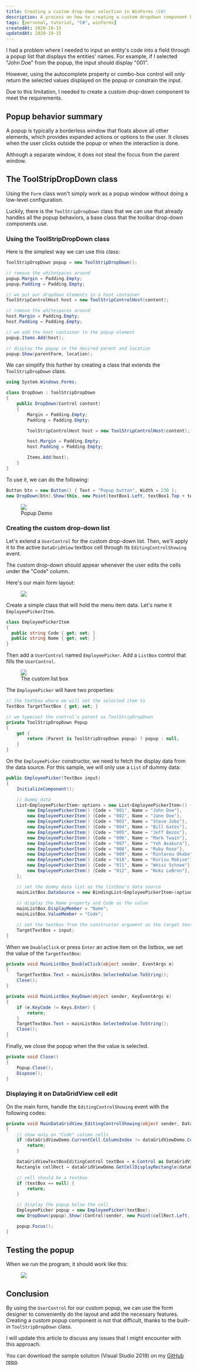 ```yaml
---
title: Creating a custom drop-down selection in WinForms (C#)
description: A process on how to creating a custom dropdown component based on the UserControl for arbitrary value inputs and attaching it to a datagrid view. 
tags: [personal, tutorial, "C#", winforms]
createdAt: 2020-10-15
updatedAt: 2020-10-15
---
```


I had a problem where I needed to input an entity's code into a field through a popup list that displays the entities' names. For example, if I selected "John Doe" from the popup, the input should display "001".

However, using the autocomplete property or combo-box control will only return the selected values displayed on the popup or constrain the input.

Due to this limitation, I needed to create a custom drop-down component to meet the requirements.

## Popup behavior summary

A popup is typically a borderless window that floats above all other elements, which provides expanded actions or options to the user. It closes when the user clicks outside the popup or when the interaction is done.

Although a separate window, it does not steal the focus from the parent window.

## The ToolStripDropDown class

Using the `Form` class won't simply work as a popup window without doing a low-level configuration.

Luckily, there is the `ToolStripDropDown` class that we can use that already handles all the popup behaviors, a base class that the toolbar drop-down components use.

### Using the ToolStripDropDown class

Here is the simplest way we can use this class:

```cs
ToolStripDropDown popup = new ToolStripDropDown();

// remove the whitespaces around
popup.Margin = Padding.Empty;
popup.Padding = Padding.Empty;

// we put our dropdown elements in a host container
ToolStripControlHost host = new ToolStripControlHost(content);

// remove the whitespaces around
host.Margin = Padding.Empty;
host.Padding = Padding.Empty;

// we add the host container to the popup element
popup.Items.Add(host);

// display the popup in the desired parent and location
popup.Show(parentForm, location);
```

We can simplify this further by creating a class that extends the `ToolStripDropDown` class.

```cs
using System.Windows.Forms;

class DropDown : ToolStripDropDown
{
    public DropDown(Control content)
    {
        Margin = Padding.Empty;
        Padding = Padding.Empty;

        ToolStripControlHost host = new ToolStripControlHost(content);

        host.Margin = Padding.Empty;
        host.Padding = Padding.Empty;

        Items.Add(host);
    }
}
```

To use it, we can do the following:

```cs
Button btn = new Button() { Text = "Popup button", Width = 230 };
new DropDown(btn).Show(this, new Point(textBox1.Left, textBox1.Top + textBox1.Height));
```

<figure>
  <a href="/media/winforms-custom-dropdown-01.gif" target="_blank">
    <img src="/media/winforms-custom-dropdown-01.gif" />
  </a>
  <figcaption>Popup Demo</figcaption>
</figure>

### Creating the custom drop-down list

Let's extend a `UserControl` for the custom drop-down list. Then, we'll apply it to the active `DataGridView` textbox cell through its `EditingControlShowing` event.

The custom drop-down should appear whenever the user edits the cells under the "Code" column.

Here's our main form layout:

<figure>
  <a href="/media/winforms-custom-dropdown-02.png" target="_blank">
    <img src="/media/winforms-custom-dropdown-02.png" />
  </a>
</figure>

Create a simple class that will hold the menu item data. Let's name it `EmployeePickerItem`.

```cs
class EmployeePickerItem
{
  public string Code { get; set; }
  public string Name { get; set; }
}
```

Then add a `UserControl` named `EmployeePicker`. Add a `ListBox` control that fills the `UserControl`.

<figure>
  <a href="/media/winforms-custom-dropdown-03.png" target="_blank">
    <img src="/media/winforms-custom-dropdown-03.png" />
  </a>
  <figcaption>The custom list box</figcaption>
</figure>

The `EmployeePicker` will have two properties:

```cs
// the textbox where we will set the selected item to
TextBox TargetTextBox { get; set; }

// we typecast the control's parent as ToolStripDropDown
private ToolStripDropDown Popup
{
    get {
    	return (Parent is ToolStripDropDown popup) ? popup : null;
    }
}
```

On the `EmployeePicker` constructor, we need to fetch the display data from the data source. For this sample, we will only use a `List` of dummy data:

```cs
public EmployeePicker(TextBox input)
{
    InitializeComponent();

    // dummy data
    List<EmployeePickerItem> options = new List<EmployeePickerItem>() {
        new EmployeePickerItem() {Code = "001", Name = "John Doe"},
        new EmployeePickerItem() {Code = "002", Name = "Jane Doe"},
        new EmployeePickerItem() {Code = "003", Name = "Steve Jobs"},
        new EmployeePickerItem() {Code = "004", Name = "Bill Gates"},
        new EmployeePickerItem() {Code = "005", Name = "Jeff Bezos"},
        new EmployeePickerItem() {Code = "006", Name = "Mark Twain"},
        new EmployeePickerItem() {Code = "007", Name = "Yoh Asakura"},
        new EmployeePickerItem() {Code = "008", Name = "Ruby Rose"},
        new EmployeePickerItem() {Code = "009", Name = "Rintarou Okabe"},
        new EmployeePickerItem() {Code = "010", Name = "Kurisu Makise"},
        new EmployeePickerItem() {Code = "011", Name = "Weiss Schnee"},
        new EmployeePickerItem() {Code = "012", Name = "Nokz LeBron"},
    };

    // set the dummy data list as the listbox's data source
    mainListBox.DataSource = new BindingList<EmployeePickerItem>(options);
    
    // display the Name property and Code as the value
    mainListBox.DisplayMember = "Name";
    mainListBox.ValueMember = "Code";

    // set the textbox from the constructor argument as the target textbox
    TargetTextBox = input;
}
```

When we `DoubleClick` or press `Enter` an active item on the listbox, we set the value of the `TargetTextBox`:

```cs
private void MainListBox_DoubleClick(object sender, EventArgs e)
{
    TargetTextBox.Text = mainListBox.SelectedValue.ToString();
    Close();
}

private void MainListBox_KeyDown(object sender, KeyEventArgs e)
{
    if (e.KeyCode != Keys.Enter) {
        return;
    }
    TargetTextBox.Text = mainListBox.SelectedValue.ToString();
    Close();
}
```

Finally, we close the popup when the the value is selected.

```cs
private void Close()
{
    Popup.Close();
    Dispose();
}
```

### Displaying it on DataGridView cell edit

On the main form, handle the `EditingControlShowing` event with the following codes:

```cs
private void MainDataGridView_EditingControlShowing(object sender, DataGridViewEditingControlShowingEventArgs e)
{
    // show only on "Code" column cells
    if (dataGridViewDemo.CurrentCell.ColumnIndex != dataGridViewDemo.Columns["dgvColCode"].Index) {
    	return;
    }

    DataGridViewTextBoxEditingControl textBox = e.Control as DataGridViewTextBoxEditingControl;
    Rectangle cellRect = dataGridViewDemo.GetCellDisplayRectangle(dataGridViewDemo.CurrentCell.ColumnIndex, dataGridViewDemo.CurrentCell.RowIndex, true);

    // cell should be a textbox
    if (textBox == null) {
    	return;
    }

    // display the popup below the cell
    EmployeePicker popup = new EmployeePicker(textBox);
    new DropDown(popup).Show((Control)sender, new Point(cellRect.Left, cellRect.Top + cellRect.Height));

    popup.Focus();
}
```

## Testing the popup

When we run the program, it should work like this:

<figure>
  <a href="/media/winforms-custom-dropdown-04.gif" target="_blank">
    <img src="/media/winforms-custom-dropdown-04.gif" />
  </a>
</figure>

## Conclusion

By using the `UserControl` for our custom popup, we can use the form designer to conveniently do the layout and add the necessary features. Creating a custom popup component is not that difficult, thanks to the built-in `ToolStripDropDown` class.

I will update this article to discuss any issues that I might encounter with this approach.

You can download the sample solution (Visual Studio 2019) on my [GitHub repo](https://github.com/johnillo/CustomPopupDemo).

